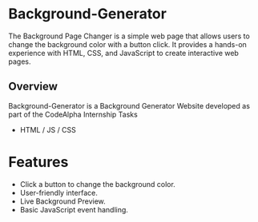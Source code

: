# Background-Generator
The Background Page Changer is a simple web page that allows users to change the background color with a button click. It provides a hands-on experience with HTML, CSS, and JavaScript to create interactive web pages.

## Overview
Background-Generator is a Background Generator Website developed as part of the CodeAlpha Internship Tasks
- HTML / JS / CSS 

# Features
- Click a button to change the background color.
- User-friendly interface.
- Live Background Preview.
- Basic JavaScript event handling.

